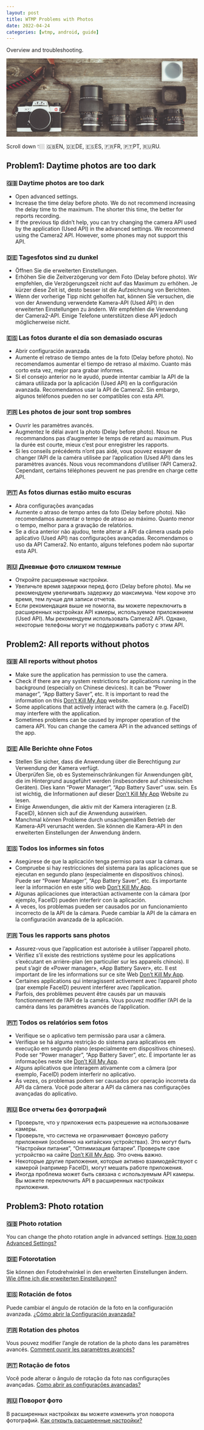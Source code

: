 ```yaml
---
layout: post
title: WTMP Problems with Photos
date: 2022-04-24
categories: [wtmp, android, guide]
---
```


Overview and troubleshooting.

![photo by Markus Spiske from pexels](https://raw.githubusercontent.com/mdnghtdv/mdnghtdv.github.io/main/assets/images/problems_photos.png)

Scroll down 👇🏼 🇬🇧EN, 🇩🇪DE, 🇪🇸ES, 🇫🇷FR, 🇵🇹PT, 🇷🇺RU.

## Problem1: Daytime photos are too dark

### 🇬🇧 Daytime photos are too dark

- Open advanced settings.
- Increase the time delay before photo. We do not recommend increasing the delay time to the maximum. The shorter this time, the better for reports recording.
- If the previous tip didn’t help, you can try changing the camera API used by the application (Used API) in the advanced settings. We recommend using the Camera2 API. However, some phones may not support this API.

### 🇩🇪 Tagesfotos sind zu dunkel

- Öffnen Sie die erweiterten Einstellungen.
- Erhöhen Sie die Zeitverzögerung vor dem Foto (Delay before photo). Wir empfehlen, die Verzögerungszeit nicht auf das Maximum zu erhöhen. Je kürzer diese Zeit ist, desto besser ist die Aufzeichnung von Berichten.
- Wenn der vorherige Tipp nicht geholfen hat, können Sie versuchen, die von der Anwendung verwendete Kamera-API (Used API) in den erweiterten Einstellungen zu ändern. Wir empfehlen die Verwendung der Camera2-API. Einige Telefone unterstützen diese API jedoch möglicherweise nicht.

### 🇪🇸 Las fotos durante el día son demasiado oscuras

- Abrir configuración avanzada.
- Aumente el retraso de tiempo antes de la foto (Delay before photo). No recomendamos aumentar el tiempo de retraso al máximo. Cuanto más corto esta vez, mejor para grabar informes.
- Si el consejo anterior no le ayudó, puede intentar cambiar la API de la cámara utilizada por la aplicación (Used API) en la configuración avanzada. Recomendamos usar la API de Camera2. Sin embargo, algunos teléfonos pueden no ser compatibles con esta API.

### 🇫🇷 Les photos de jour sont trop sombres

- Ouvrir les paramètres avancés.
- Augmentez le délai avant la photo (Delay before photo). Nous ne recommandons pas d’augmenter le temps de retard au maximum. Plus la durée est courte, mieux c’est pour enregistrer les rapports.
- Si les conseils précédents n’ont pas aidé, vous pouvez essayer de changer l’API de la caméra utilisée par l’application (Used API) dans les paramètres avancés. Nous vous recommandons d’utiliser l’API Camera2. Cependant, certains téléphones peuvent ne pas prendre en charge cette API.

### 🇵🇹 As fotos diurnas estão muito escuras

- Abra configurações avançadas
- Aumente o atraso de tempo antes da foto (Delay before photo). Não recomendamos aumentar o tempo de atraso ao máximo. Quanto menor o tempo, melhor para a gravação de relatórios.
- Se a dica anterior não ajudou, tente alterar a API da câmera usada pelo aplicativo (Used API) nas configurações avançadas. Recomendamos o uso da API Camera2. No entanto, alguns telefones podem não suportar esta API.

### 🇷🇺 Дневные фото слишком темные

- Откройте расширенные настройки.
- Увеличьте время задержки перед фото (Delay before photo). Мы не рекомендуем увеличивать задержку до максимума. Чем короче это время, тем лучше для записи отчетов.
- Если рекомендация выше не помогла, вы можете переключить в расширенных настройках API камеры, используемое приложением (Used API). Мы рекомендуем использовать Camera2 API. Однако, некоторые телефоны могут не поддерживать работу с этим API.

## Problem2: All reports without photos

### 🇬🇧 All reports without photos

- Make sure the application has permission to use the camera.
- Сheck if there are any system restrictions for applications running in the background (especially on Chinese devices). It can be “Power manager”, “App Battery Saver”, etc. It is important to read the information on this [Don’t Kill My App](https://dontkillmyapp.com/) website.
- Some applications that actively interact with the camera (e.g. FaceID) may interfere with the application.
- Sometimes problems can be caused by improper operation of the camera API. You can change the camera API in the advanced settings of the app.

### 🇩🇪 Alle Berichte ohne Fotos

- Stellen Sie sicher, dass die Anwendung über die Berechtigung zur Verwendung der Kamera verfügt.
- Überprüfen Sie, ob es Systemeinschränkungen für Anwendungen gibt, die im Hintergrund ausgeführt werden (insbesondere auf chinesischen Geräten). Dies kann “Power Manager”, “App Battery Saver” usw. sein. Es ist wichtig, die Informationen auf dieser [Don’t Kill My App](https://dontkillmyapp.com/) Website zu lesen.
- Einige Anwendungen, die aktiv mit der Kamera interagieren (z.B. FaceID), können sich auf die Anwendung auswirken.
- Manchmal können Probleme durch unsachgemäßen Betrieb der Kamera-API verursacht werden. Sie können die Kamera-API in den erweiterten Einstellungen der Anwendung ändern.

### 🇪🇸 Todos los informes sin fotos

- Asegúrese de que la aplicación tenga permiso para usar la cámara.
- Compruebe si hay restricciones del sistema para las aplicaciones que se ejecutan en segundo plano (especialmente en dispositivos chinos). Puede ser “Power Manager”, “App Battery Saver”, etc. Es importante leer la información en este sitio web [Don’t Kill My App](https://dontkillmyapp.com/).
- Algunas aplicaciones que interactúan activamente con la cámara (por ejemplo, FaceID) pueden interferir con la aplicación.
- A veces, los problemas pueden ser causados por un funcionamiento incorrecto de la API de la cámara. Puede cambiar la API de la cámara en la configuración avanzada de la aplicación.

### 🇫🇷 Tous les rapports sans photos

- Assurez-vous que l’application est autorisée à utiliser l’appareil photo.
- Vérifiez s’il existe des restrictions système pour les applications s’exécutant en arrière-plan (en particulier sur les appareils chinois). Il peut s’agir de «Power manager», «App Battery Saver», etc. Il est important de lire les informations sur ce site Web [Don’t Kill My App](https://dontkillmyapp.com/).
- Certaines applications qui interagissent activement avec l’appareil photo (par exemple FaceID) peuvent interférer avec l’application.
- Parfois, des problèmes peuvent être causés par un mauvais fonctionnement de l’API de la caméra. Vous pouvez modifier l’API de la caméra dans les paramètres avancés de l’application.

### 🇵🇹 Todos os relatórios sem fotos

- Verifique se o aplicativo tem permissão para usar a câmera.
- Verifique se há alguma restrição do sistema para aplicativos em execução em segundo plano (especialmente em dispositivos chineses). Pode ser “Power manager”, “App Battery Saver”, etc. É importante ler as informações neste site [Don’t Kill My App](https://dontkillmyapp.com/).
- Alguns aplicativos que interagem ativamente com a câmera (por exemplo, FaceID) podem interferir no aplicativo.
- Às vezes, os problemas podem ser causados por operação incorreta da API da câmera. Você pode alterar a API da câmera nas configurações avançadas do aplicativo.

### 🇷🇺 Все отчеты без фотографий

- Проверьте, что у приложения есть разрешение на использование камеры.
- Проверьте, что система не ограничивает фоновую работу приложения (особенно на китайских устройствах). Это могут быть “Настройки питания”, “Оптимизация батареи”. Проверьте свое устройство на сайте [Don’t Kill My App](https://dontkillmyapp.com/). Это очень важно.
- Некоторые другие приложения, которые активно взаимодействуют с камерой (например FaceID), могут мешать работе приложения.
- Иногда проблема может быть связана с используемым API камеры. Вы можете переключить API в расширенных настройках приложения.

## Problem3: Photo rotation

### 🇬🇧 Photo rotation
You can change the photo rotation angle in advanced settings. [How to open Advanced Settings?](https://wtmp.app/posts/wtmp-user-guide/)

### 🇩🇪 Fotorotation
Sie können den Fotodrehwinkel in den erweiterten Einstellungen ändern. [Wie öffne ich die erweiterten Einstellungen?](https://wtmp.app/posts/wtmp-user-guide/)

### 🇪🇸 Rotación de fotos
Puede cambiar el ángulo de rotación de la foto en la configuración avanzada. [¿Cómo abrir la Configuración avanzada?](https://wtmp.app/posts/wtmp-user-guide/)

### 🇫🇷 Rotation des photos
Vous pouvez modifier l’angle de rotation de la photo dans les paramètres avancés. [Comment ouvrir les paramètres avancés?](https://wtmp.app/posts/wtmp-user-guide/)

### 🇵🇹 Rotação de fotos
Você pode alterar o ângulo de rotação da foto nas configurações avançadas. [Como abrir as configurações avançadas?](https://wtmp.app/posts/wtmp-user-guide/)

### 🇷🇺 Поворот фото
В расширенных настройках вы можете изменить угол поворота фотографий. [Как открыть расширенные настройки?](https://wtmp.app/posts/wtmp-user-guide/)

